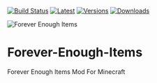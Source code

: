 [![Build Status](https://travis-ci.org/Elix-x/Forever-Enough-Items.svg?branch=master)](https://travis-ci.org/Elix-x/Forever-Enough-Items) [![Latest](http://github-release-version.herokuapp.com/github/Elix-x/Forever-Enough-Items/release.svg?style=flat)](https://github.com/Elix-x/Forever-Enough-Items/releases/latest) [![Versions](http://cf.way2muchnoise.eu/versions/Avaible%20For%20Minecraft_forever-enough-items_all.svg)](https://minecraft.curseforge.com/projects/forever-enough-items) [![Downloads](http://cf.way2muchnoise.eu/full_forever-enough-items_downloads.svg)](https://minecraft.curseforge.com/projects/forever-enough-items)

![Forever Enough Items](https://i.imgur.com/41OSm5W.png)


# Forever-Enough-Items
Forever Enough Items Mod For Minecraft
